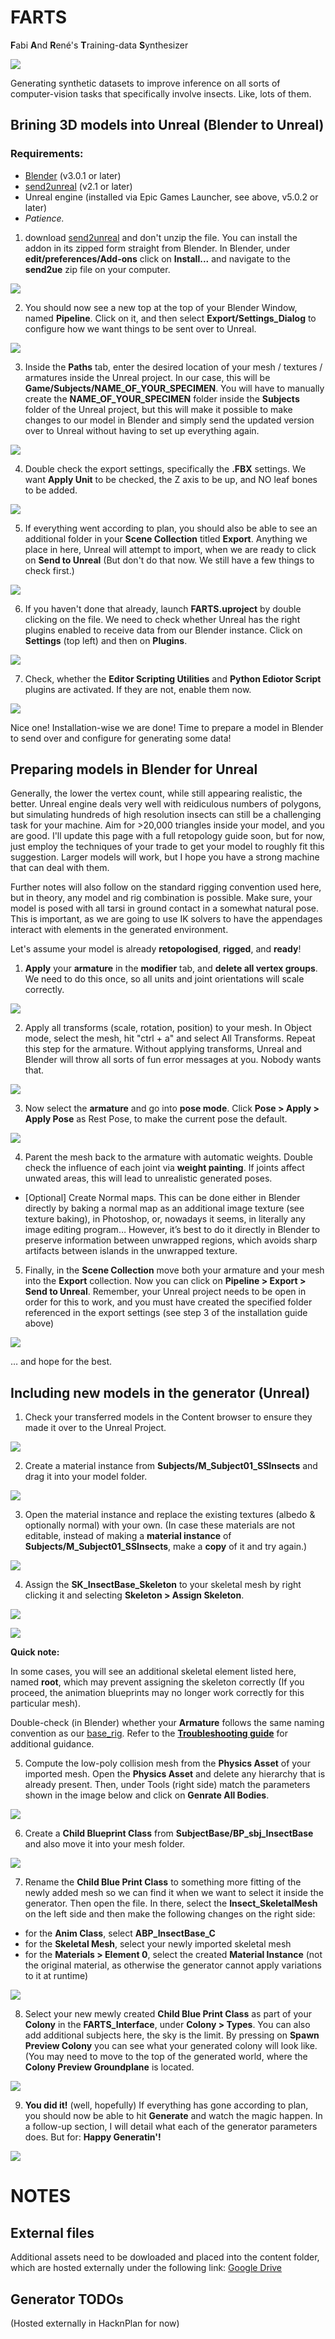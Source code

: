 # FARTS
**F**abi **A**nd **R**ené's **T**raining-data **S**ynthesizer

![](../documentation_images/06_launch.png)

Generating synthetic datasets to improve inference on all sorts of computer-vision tasks that specifically involve insects. Like, lots of them.

## Brining 3D models into Unreal (Blender to Unreal)

### Requirements:
* [Blender](https://www.blender.org/) (v3.0.1 or later)
* [send2unreal](https://github.com/EpicGames/BlenderTools) (v2.1 or later)
*	Unreal engine (installed via Epic Games Launcher, see above, v5.0.2 or later)
*	*Patience.*

1. download [send2unreal](https://github.com/EpicGames/BlenderTools) and don't unzip the file. You can install the addon in its zipped form straight from Blender. In Blender, under **edit/preferences/Add-ons** click on **Install...** and navigate to the **send2ue** zip file on your computer.

![](../documentation_images/10_install_Blender_plugin.PNG)

2. You should now see a new top at the top of your Blender Window, named **Pipeline**. Click on it, and then select **Export/Settings_Dialog** to configure how we want things to be sent over to Unreal.

![](../documentation_images/11_config_send2ue.PNG)

3. Inside the **Paths** tab, enter the desired location of your mesh / textures / armatures inside the Unreal project. In our case, this will be **Game/Subjects/NAME_OF_YOUR_SPECIMEN**. You will have to manually create the **NAME_OF_YOUR_SPECIMEN** folder inside the **Subjects** folder of the Unreal project, but this will make it possible to make changes to our model in Blender and simply send the updated version over to Unreal without having to set up everything again.

![](../documentation_images/12_config_path.PNG)

4. Double check the export settings, specifically the **.FBX** settings. We want **Apply Unit** to be checked, the Z axis to be up, and NO leaf bones to be added.

![](../documentation_images/13_config_export.PNG)

5. If everything went according to plan, you should also be able to see an additional folder in your **Scene Collection** titled **Export**. Anything we place in here, Unreal will attempt to import, when we are ready to click on **Send to Unreal** (But don't do that now. We still have a few things to check first.)

![](../documentation_images/14_send2ue_collection.PNG)

6. If you haven't done that already, launch **FARTS.uproject** by double clicking on the file. We need to check whether Unreal has the right plugins enabled to receive data from our Blender instance. Click on **Settings** (top left) and then on **Plugins**.

![](../documentation_images/15_ue_plugins.PNG)

7. Check, whether the **Editor Scripting Utilities** and **Python Ediotor Script** plugins are activated. If they are not, enable them now.

![](../documentation_images/16_ue_plugins_script.PNG)

Nice one! Installation-wise we are done! 
Time to prepare a model in Blender to send over and configure for generating some data!

## Preparing models in Blender for Unreal

Generally, the lower the vertex count, while still appearing realistic, the better. Unreal engine deals very well with reidiculous numbers of polygons, but simulating hundreds of high resolution insects can still be a challenging task for your machine. Aim for >20,000 triangles inside your model, and you are good. I'll update this page with a full retopology guide soon, but for now, just employ the techniques of your trade to get your model to roughly fit this suggestion. Larger models will work, but I hope you have a strong machine that can deal with them.

Further notes will also follow on the standard rigging convention used here, but in theory, any model and rig combination is possible. Make sure, your model is posed with all tarsi in ground contact in a somewhat natural pose. This is important, as we are going to use IK solvers to have the appendages interact with elements in the generated environment.

Let's assume your model is already **retopologised**, **rigged**, and **ready**!

1. **Apply** your **armature** in the **modifier** tab, and **delete all vertex groups**. We need to do this once, so all units and joint orientations will scale correctly.

![](../documentation_images/17_apply_armature.PNG)

2. Apply all transforms (scale, rotation, position) to your mesh. In Object mode, select the mesh, hit "ctrl + a" and select All Transforms. Repeat this step for the armature. Without applying transforms, Unreal and Blender will throw all sorts of fun error messages at you. Nobody wants that.

![](../documentation_images/18_apply_transforms.PNG)

3. Now select the **armature** and go into **pose mode**. Click **Pose > Apply > Apply Pose** as Rest Pose, to make the current pose the default.

![](../documentation_images/19_rest_pose.PNG)

4. Parent the mesh back to the armature with automatic weights. Double check the influence of each joint via **weight painting**. If joints affect unwated areas, this will lead to unrealistic generated poses.

*	[Optional] Create Normal maps. This can be done either in Blender directly by baking a normal map as an additional image texture (see texture baking), in Photoshop, or, nowadays it seems, in literally any image editing program… However, it’s best to do it directly in Blender to preserve information between unwrapped regions, which avoids sharp artifacts between islands in the unwrapped texture.

5. Finally, in the **Scene Collection** move both your armature and your mesh into the **Export** collection. Now you can click on **Pipeline > Export > Send to Unreal**. Remember, your Unreal project needs to be open in order for this to work, and you must have created the specified folder referenced in the export settings (see step 3 of the installation guide above)

![](../documentation_images/20_send2ue_export.PNG)

… and hope for the best.

## Including new models in the generator (Unreal)

1. Check your transferred models in the Content browser to ensure they made it over to the Unreal Project.

![](../documentation_images/21_models_in_ue.PNG)

2. Create a material instance from **Subjects/M_Subject01_SSInsects** and drag it into your model folder.

![](../documentation_images/22_ue_material_instance.PNG)

3. Open the material instance and replace the existing textures (albedo & optionally normal) with your own. (In case these materials are not editable, instead of making a **material instance** of **Subjects/M_Subject01_SSInsects**, make a **copy** of it and try again.)

![](../documentation_images/23_ue_material_setup.PNG)

4. Assign the **SK_InsectBase_Skeleton** to your skeletal mesh by right clicking it and selecting **Skeleton > Assign Skeleton**.

![](../documentation_images/24_assign_skeleton_A.PNG)

![](../documentation_images/24_assign_skeleton_B.PNG)

**Quick note:**

In some cases, you will see an additional skeletal element listed here, named **root**, which may prevent assigning the
skeleton correctly (If you proceed, the animation blueprints may no longer work correctly for this particular mesh).

Double-check (in Blender) whether your **Armature** follows the same naming convention as our [base_rig](../example_data/base_rig.blend).
Refer to the [**Troubleshooting guide**](docs/troubleshooting.md) for additional guidance.

5. Compute the low-poly collision mesh from the **Physics Asset** of your imported mesh. Open the **Physics Asset** and delete any hierarchy that is already present. Then, under Tools (right side) match the parameters shown in the image below and click on **Genrate All Bodies**.

![](../documentation_images/25_update_collision.PNG)

6. Create a **Child Blueprint Class** from **SubjectBase/BP_sbj_InsectBase** and also move it into your mesh folder.

![](../documentation_images/26_the_child.PNG)

7. Rename the **Child Blue Print Class** to something more fitting of the newly added mesh so we can find it when we want to select it inside the generator. Then open the file. In there, select the **Insect_SkeletalMesh** on the left side and then make the following changes on the right side:

* for the **Anim Class**, select **ABP_InsectBase_C**
* for the **Skeletal Mesh**, select your newly imported skeletal mesh
* for the **Materials > Element 0**, select the created **Material Instance** (not the original material, as otherwise the generator cannot apply variations to it at runtime)

![](../documentation_images/27_the_blueprint.PNG)

8. Select your new mewly created **Child Blue Print Class** as part of your **Colony** in the **FARTS_Interface**, under **Colony > Types**. You can also add additional subjects here, the sky is the limit. By pressing on **Spawn Preview Colony** you can see what your generated colony will look like. (You may need to move to the top of the generated world, where the **Colony Preview Groundplane** is located.

![](../documentation_images/28_the_colony.PNG)

9. **You did it!**  (well, hopefully) 
If everything has gone according to plan, you should now be able to hit **Generate** and watch the magic happen. In a follow-up section, I will detail what each of the generator parameters does. But for: **Happy Generatin'!**

![](../documentation_images/29_examples.PNG)


# NOTES
## External files

Additional assets need to be dowloaded and placed into the content folder, which are hosted externally under the following link:
[Google Drive](https://drive.google.com/file/d/1FiboPJmrhqv6cDB2Ara-2n3-yDdHg0sh/view?usp=sharing)

## Generator TODOs

(Hosted externally in HacknPlan for now)
